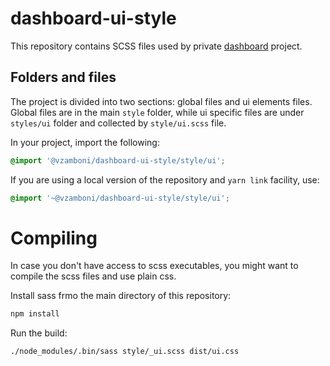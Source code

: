 # dashboard-ui-style

This repository contains SCSS files used by private [dashboard](https://github.com/vittoriozamboni/dashboard) project.

## Folders and files

The project is divided into two sections: global files and ui elements files.
Global files are in the main `style` folder, while ui specific files are under `styles/ui` folder and collected by `style/ui.scss` file.

In your project, import the following:

```scss
@import '@vzamboni/dashboard-ui-style/style/ui';
```

If you are using a local version of the repository and `yarn link` facility, use:

```scss
@import '~@vzamboni/dashboard-ui-style/style/ui';
```
# Compiling

In case you don't have access to scss executables, you might want to compile the scss files and use plain css.

Install sass frmo the main directory of this repository:

```bash
npm install
```

Run the build:

```bash
./node_modules/.bin/sass style/_ui.scss dist/ui.css
```
